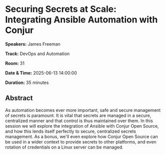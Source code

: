 # Securing Secrets at Scale: Integrating Ansible Automation with Conjur

**Speakers:** James Freeman
                    
**Track:** DevOps and Automation
                    
**Room:** 31
                    
**Date & Time:** 2025-06-13 14:00:00
                    
**Duration:** 35 minutes
                    
## Abstract
                    
As automation becomes ever more important, safe and secure management of secrets is paramount. It is vital that secrets are managed in a secure, centralized manner and that control is thus maintained over them. In this session we will explore the integration of Ansible with Conjur Open Source, and how this lends itself perfectly to secure, centralized secrets management. As a bonus, we'll even explore how Conjur Open Source can be used in a wider context to provide secrets to other platforms, and even rotation of credentials on a Linux server can be managed.
